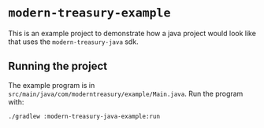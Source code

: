 # `modern-treasury-example`

This is an example project to demonstrate how a java project would look like
that uses the `modern-treasury-java` sdk.

## Running the project

The example program is in `src/main/java/com/moderntreasury/example/Main.java`. Run the program
with:

`./gradlew :modern-treasury-java-example:run`
